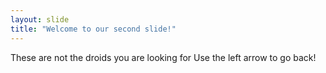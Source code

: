 ```yaml
---
layout: slide
title: "Welcome to our second slide!"
---
```

These are not the droids you are looking for
Use the left arrow to go back!
